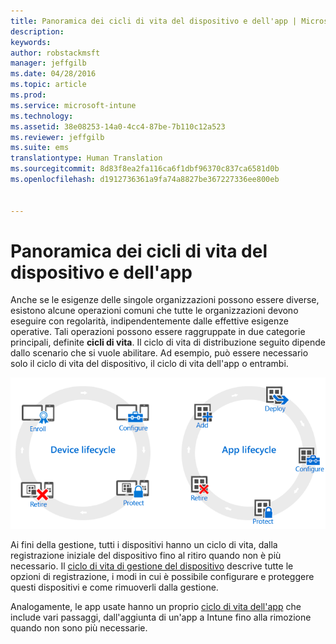 ```yaml
---
title: Panoramica dei cicli di vita del dispositivo e dell'app | Microsoft Intune
description: 
keywords: 
author: robstackmsft
manager: jeffgilb
ms.date: 04/28/2016
ms.topic: article
ms.prod: 
ms.service: microsoft-intune
ms.technology: 
ms.assetid: 38e08253-14a0-4cc4-87be-7b110c12a523
ms.reviewer: jeffgilb
ms.suite: ems
translationtype: Human Translation
ms.sourcegitcommit: 8d83f8ea2fa116ca6f1dbf96370c837ca6581d0b
ms.openlocfilehash: d1912736361a9fa74a8827be367227336ee800eb


---
```


# Panoramica dei cicli di vita del dispositivo e dell'app

Anche se le esigenze delle singole organizzazioni possono essere diverse, esistono alcune operazioni comuni che tutte le organizzazioni devono eseguire con regolarità, indipendentemente dalle effettive esigenze operative. Tali operazioni possono essere raggruppate in due categorie principali, definite **cicli di vita**. Il ciclo di vita di distribuzione seguito dipende dallo scenario che si vuole abilitare. Ad esempio, può essere necessario solo il ciclo di vita del dispositivo, il ciclo di vita dell'app o entrambi.

![Ciclo di vita MDM e dell'app](./media/device-app-lifecycle.png "mobile device and app lifecycles")

Ai fini della gestione, tutti i dispositivi hanno un ciclo di vita, dalla registrazione iniziale del dispositivo fino al ritiro quando non è più necessario. Il [ciclo di vita di gestione del dispositivo](overview-of-device-lifecycle-in-microsoft-intune.md) descrive tutte le opzioni di registrazione, i modi in cui è possibile configurare e proteggere questi dispositivi e come rimuoverli dalla gestione.

Analogamente, le app usate hanno un proprio [ciclo di vita dell'app](overview-of-app-lifecycle-in-microsoft-intune.md) che include vari passaggi, dall'aggiunta di un'app a Intune fino alla rimozione quando non sono più necessarie.



<!--HONumber=Jun16_HO4-->


